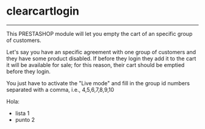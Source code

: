 # clearcartlogin
---------------------------------------------
This PRESTASHOP module will let you empty the cart of an specific group of customers.

Let's say you have an specific agreement with one group of customers and they have some product disabled. If before they login they add it to the cart it will be available for sale; for this reason, their cart should be emptied before they login.

You just have to activate the "Live mode" and fill in the group id numbers separated with a comma, i.e., 4,5,6,7,8,9,10

Hola:

- lista 1
- punto 2
